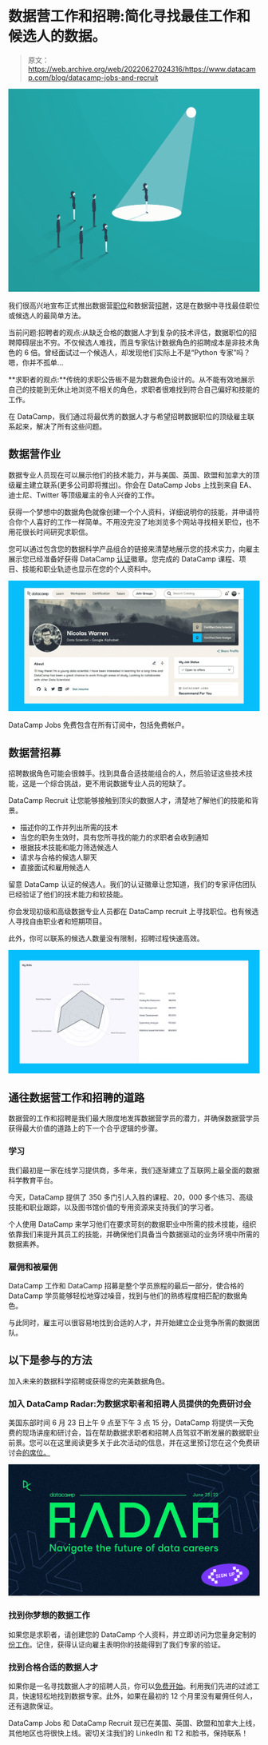 # 数据营工作和招聘:简化寻找最佳工作和候选人的数据。

> 原文：<https://web.archive.org/web/20220627024316/https://www.datacamp.com/blog/datacamp-jobs-and-recruit>

![Recruitment Online](img/4528c4c62aceb910df7d42853dd967cc.png)

我们很高兴地宣布正式推出数据营[职位](https://web.archive.org/web/20220624151206/https://www.datacamp.com/data-jobs)和数据营[招聘](https://web.archive.org/web/20220624151206/https://www.datacamp.com/pricing?tab=recruit)，这是在数据中寻找最佳职位或候选人的最简单方法。

当前问题:招聘者的观点:从缺乏合格的数据人才到复杂的技术评估，数据职位的招聘障碍层出不穷。不仅候选人难找，而且专家估计数据角色的招聘成本是非技术角色的 6 倍。曾经面试过一个候选人，却发现他们实际上不是“Python 专家”吗？嗯，你并不孤单…

**求职者的观点:**传统的求职公告板不是为数据角色设计的。从不能有效地展示自己的技能到无休止地浏览不相关的角色，求职者很难找到符合自己偏好和技能的工作。

在 DataCamp，我们通过将最优秀的数据人才与希望招聘数据职位的顶级雇主联系起来，解决了所有这些问题。

## 数据营作业

数据专业人员现在可以展示他们的技术能力，并与美国、英国、欧盟和加拿大的顶级雇主建立联系(更多公司即将推出)。你会在 DataCamp Jobs 上找到来自 EA、迪士尼、Twitter 等顶级雇主的令人兴奋的工作。

获得一个梦想中的数据角色就像创建一个个人资料，详细说明你的技能，并申请符合你个人喜好的工作一样简单。不用没完没了地浏览多个网站寻找相关职位，也不用花很长时间研究求职信。

您可以通过包含您的数据科学产品组合的链接来清楚地展示您的技术实力，向雇主展示您已经准备好获得 DataCamp [认证](https://web.archive.org/web/20220624151206/https://www.datacamp.com/certification)徽章。您完成的 DataCamp 课程、项目、技能和职业轨迹也显示在您的个人资料中。

![DataCamp Jobs Profile](img/edbefccde708f3e98fcac5b91e80363e.png)

DataCamp Jobs 免费包含在所有订阅中，包括免费帐户。

## 数据营招募

招聘数据角色可能会很棘手。找到具备合适技能组合的人，然后验证这些技术技能，这是一个综合挑战，更不用说数据专业人员的短缺了。

DataCamp Recruit 让您能够接触到顶尖的数据人才，清楚地了解他们的技能和背景。

*   描述你的工作并列出所需的技术
*   当您的职务生效时，具有您所寻找的能力的求职者会收到通知
*   根据技术技能和能力筛选候选人
*   请求与合格的候选人聊天
*   直接面试和雇用候选人

留意 DataCamp 认证的候选人。我们的认证徽章让您知道，我们的专家评估团队已经验证了他们的技术能力和软技能。

你会发现初级和高级数据专业人员都在 DataCamp recruit 上寻找职位。也有候选人寻找自由职业者和短期项目。

此外，你可以联系的候选人数量没有限制，招聘过程快速高效。

![DataCamp Jobs Skills Summary Screenshot](img/7ce9920ccce488227bfcd0af9d90cf32.png)

## 通往数据营工作和招聘的道路

数据营的工作和招聘是我们最大限度地发挥数据营学员的潜力，并确保数据营学员获得最大价值的道路上的下一个合乎逻辑的步骤。

### 学习

我们最初是一家在线学习提供商，多年来，我们逐渐建立了互联网上最全面的数据科学教育平台。

今天，DataCamp 提供了 350 多门引人入胜的课程、20，000 多个练习、高级技能和职业跟踪，以及图书馆价值的专用资源来支持我们的学习者。

个人使用 DataCamp 来学习他们在要求苛刻的数据职业中所需的技术技能，组织依靠我们来提升其员工的技能，并确保他们具备当今数据驱动的业务环境中所需的数据素养。

### 雇佣和被雇佣

DataCamp 工作和 DataCamp 招募是整个学员旅程的最后一部分，使合格的 DataCamp 学员能够轻松地穿过噪音，找到与他们的熟练程度相匹配的数据角色。

与此同时，雇主可以很容易地找到合适的人才，并开始建立企业竞争所需的数据团队。

## 以下是参与的方法

加入未来的数据科学招聘或获得您的完美数据角色。

### 加入 DataCamp Radar:为数据求职者和招聘人员提供的免费研讨会

美国东部时间 6 月 23 日上午 9 点至下午 3 点 15 分，DataCamp 将提供一天免费的现场讲座和研讨会，旨在帮助数据求职者和招聘人员驾驭不断发展的数据职业前景。您可以在这里阅读更多关于此次活动的信息，并在这里预订您在这个免费研讨会[的席位。](https://web.archive.org/web/20220624151206/https://events.datacamp.com/register/)

[![DataCamp Radar Event Logo](img/c4487a2f459fa3e1f93dba78feb830bf.png)](https://web.archive.org/web/20220624151206/https://events.datacamp.com/register/)

### 找到你梦想的数据工作

如果您是求职者，请创建您的 DataCamp 个人资料，并立即访问为您量身定制的[份工作](https://web.archive.org/web/20220624151206/http://datacamp.com/data-jobs)。记住，获得认证向雇主表明你的技能得到了我们专家的验证。

### 找到合格合适的数据人才

如果你是一名寻找数据人才的招聘人员，你可以[免费开始](https://web.archive.org/web/20220624151206/https://www.datacamp.com/pricing?tab=recruit)。利用我们先进的过滤工具，快速轻松地找到数据专家。此外，如果在最初的 12 个月里没有雇佣任何人，还有退款保证。

DataCamp Jobs 和 DataCamp Recruit 现已在美国、英国、欧盟和加拿大上线，其他地区也将很快上线。密切关注我们的 LinkedIn 和 T2 和脸书，保持联系！